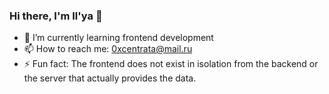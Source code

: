 ### Hi there, I'm Il'ya 👋

- 🌱 I’m currently learning frontend development
- 📫 How to reach me: 0xcentrata@mail.ru
- ⚡ Fun fact: The frontend does not exist in isolation from the backend or the server that actually provides the data.

